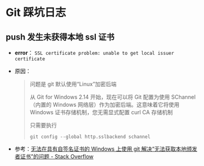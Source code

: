 # Git 踩坑日志

## push 发生未获得本地 ssl 证书

*  **error**： `SSL certificate problem: unable to get local issuer certificate`

* 原因：

  > 问题是 git 默认使用“Linux”加密后端
  >
  > 从 Git for Windows 2.14 开始，现在可以将 Git 配置为使用 SChannel（内置的 Windows 网络层）作为加密后端。这意味着它将使用 Windows 证书存储机制，您无需显式配置 curl CA 存储机制
  >
  > 只需要执行
  >
  > `git config --global http.sslbackend schannel`

* 参考：[无法在具有自签名证书的 Windows 上使用 git 解决“无法获取本地颁发者证书”的问题 - Stack Overflow](https://stackoverflow.com/questions/23885449/unable-to-resolve-unable-to-get-local-issuer-certificate-using-git-on-windows)